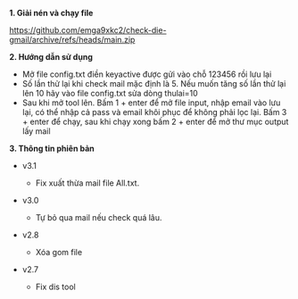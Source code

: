 <b>1. Giải nén và chạy file</b>

https://github.com/emga9xkc2/check-die-gmail/archive/refs/heads/main.zip

<b>2. Hướng dẫn sử dụng</b>

- Mở file config.txt điền keyactive được gửi vào chỗ 123456 rồi lưu lại
- Số lần thử lại khi check mail mặc định là 5. Nếu muốn tăng số lần thử lại lên 10 hãy vào file config.txt sửa dòng thulai=10
- Sau khi mở tool lên. Bấm 1 + enter để mở file input, nhập email vào lưu lại, có thể nhập cả pass và email khôi phục để không phải lọc lại. Bấm 3 + enter để chạy, sau khi chạy xong bấm 2 + enter để mở thư mục output lấy mail

<b>3. Thông tin phiên bản</b>

- v3.1

  - Fix xuất thừa mail file All.txt.<br>

- v3.0

  - Tự bỏ qua mail nếu check quá lâu.<br>

- v2.8

  - Xóa gom file<br>

- v2.7

  - Fix dis tool<br>
